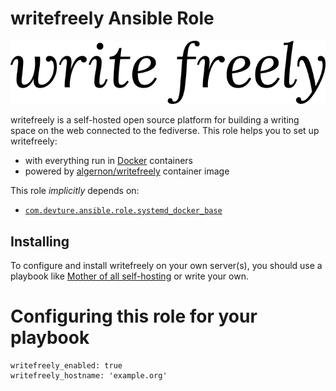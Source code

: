 # writefreely Ansible Role

![writefreely logo](assets/logo.png)

writefreely is a self-hosted open source platform for building a writing space on the web connected to the fediverse.
This role helps you to set up writefreely:

- with everything run in [Docker](https://www.docker.com/) containers
- powered by [algernon/writefreely](https://hub.docker.com/r/algernon/writefreely) container image

This role *implicitly* depends on:

- [`com.devture.ansible.role.systemd_docker_base`](https://github.com/devture/com.devture.ansible.role.systemd_docker_base)

## Installing

To configure and install writefreely on your own server(s), you should use a playbook like [Mother of all self-hosting](https://github.com/mother-of-all-self-hosting/mash-playbook) or write your own.

# Configuring this role for your playbook

```
writefreely_enabled: true
writefreely_hostname: 'example.org'

```
